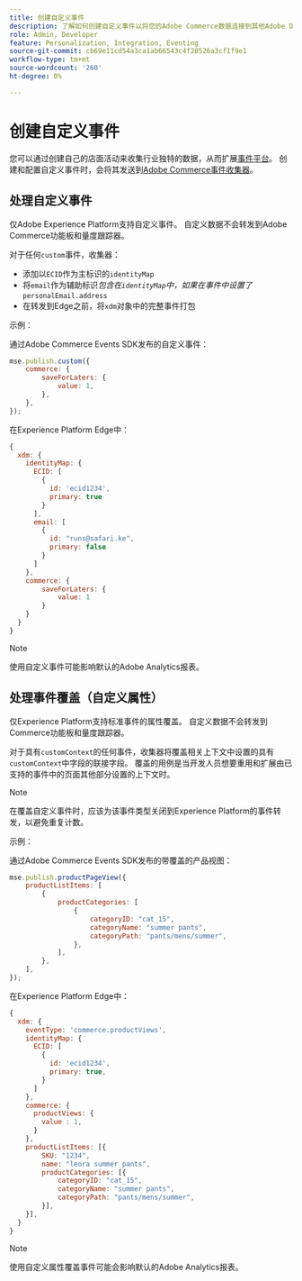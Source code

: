 ```yaml
---
title: 创建自定义事件
description: 了解如何创建自定义事件以将您的Adobe Commerce数据连接到其他Adobe DX产品。
role: Admin, Developer
feature: Personalization, Integration, Eventing
source-git-commit: cb69e11cd54a3ca1ab66543c4f28526a3cf1f9e1
workflow-type: tm+mt
source-wordcount: '260'
ht-degree: 0%

---
```


# 创建自定义事件

您可以通过创建自己的店面活动来收集行业独特的数据，从而扩展[事件平台](events.md)。 创建和配置自定义事件时，会将其发送到[Adobe Commerce事件收集器](https://github.com/adobe/commerce-events/tree/main/packages/storefront-events-collector)。

## 处理自定义事件

仅Adobe Experience Platform支持自定义事件。 自定义数据不会转发到Adobe Commerce功能板和量度跟踪器。

对于任何`custom`事件，收集器：

- 添加以`ECID`作为主标识的`identityMap`
- 将`email`作为辅助标识&#x200B;_包含在`identityMap`中，如果在事件中设置了_ `personalEmail.address`
- 在转发到Edge之前，将`xdm`对象中的完整事件打包

示例：

通过Adobe Commerce Events SDK发布的自定义事件：

```javascript
mse.publish.custom({
    commerce: {
        saveForLaters: {
            value: 1,
        },
    },
});
```

在Experience Platform Edge中：

```javascript
{
  xdm: {
    identityMap: {
      ECID: [
        {
          id: 'ecid1234',
          primary: true
        }
      ],
      email: [
        {
          id: "runs@safari.ke",
          primary: false
        }
      ]
    },
    commerce: {
        saveForLaters: {
            value: 1
        }
    }
  }
}
```

>[!NOTE]
>
> 使用自定义事件可能影响默认的Adobe Analytics报表。

## 处理事件覆盖（自定义属性）

仅Experience Platform支持标准事件的属性覆盖。 自定义数据不会转发到Commerce功能板和量度跟踪器。

对于具有`customContext`的任何事件，收集器将覆盖相关上下文中设置的具有`customContext`中字段的联接字段。 覆盖的用例是当开发人员想要重用和扩展由已支持的事件中的页面其他部分设置的上下文时。

>[!NOTE]
>
>在覆盖自定义事件时，应该为该事件类型关闭到Experience Platform的事件转发，以避免重复计数。

示例：

通过Adobe Commerce Events SDK发布的带覆盖的产品视图：

```javascript
mse.publish.productPageView({
    productListItems: [
        {
            productCategories: [
                {
                    categoryID: "cat_15",
                    categoryName: "summer pants",
                    categoryPath: "pants/mens/summer",
                },
            ],
        },
    ],
});
```

在Experience Platform Edge中：

```javascript
{
  xdm: {
    eventType: 'commerce.productViews',
    identityMap: {
      ECID: [
        {
          id: 'ecid1234',
          primary: true,
        }
      ]
    },
    commerce: {
      productViews: {
        value : 1,
      }
    },
    productListItems: [{
        SKU: "1234",
        name: "leora summer pants",
        productCategories: [{
            categoryID: "cat_15",
            categoryName: "summer pants",
            categoryPath: "pants/mens/summer",
        }],
    }],
  }
}
```

>[!NOTE]
>
> 使用自定义属性覆盖事件可能会影响默认的Adobe Analytics报表。
